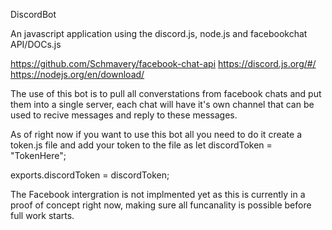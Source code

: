 DiscordBot

An javascript application using the discord.js, node.js and facebookchat API/DOCs.js

https://github.com/Schmavery/facebook-chat-api
https://discord.js.org/#/
https://nodejs.org/en/download/

The use of this bot is to pull all converstations from facebook chats and put them into a single server, each chat will have it's own channel that can be used to recive messages and reply to these messages.

As of right now if you want to use this bot all you need to do it create a token.js file and add your token to the file as 
let discordToken = "TokenHere";

exports.discordToken = discordToken;

The Facebook intergration is not implmented yet as this is currently in a proof of concept right now, making sure all funcanality is possible before full work starts.